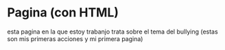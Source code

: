 # Pagina (con HTML)
esta pagina en la que estoy trabanjo trata sobre el tema del bullying
(estas son mis primeras acciones y mi primera pagina)